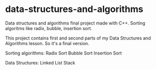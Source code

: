 # data-structures-and-algorithms
Data structures and algorithms final project made with C++. Sorting algoritms like radix, bubble, insertion sort.

This project contains first and second parts of my Data Structures and Algorithms lesson. So it's a final version.

Sorting algorithms:
Radix Sort
Bubble Sort
Insertion Sort

Data Structures:
Linked List
Stack
